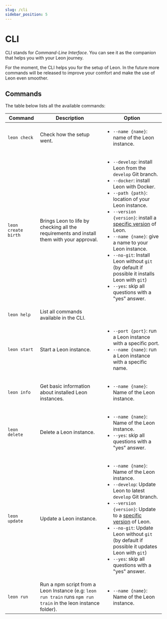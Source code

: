 ```yaml
---
slug: /cli
sidebar_position: 5
---
```


# CLI

CLI stands for *Command-Line Interface*. You can see it as the companion that helps you with your Leon journey.

For the moment, the CLI helps you for the setup of Leon. In the future more commands will be released to improve your comfort and make the use of Leon even smoother.

## Commands

The table below lists all the available commands:

| Command                                 | Description             | Option |
| ----------------------------------------|--------------------|---|
| `leon check`            | Check how the setup went.       | <ul><li>`--name {name}`: name of the Leon instance.</li></ul> |
| `leon create birth`            | Brings Leon to life by checking all the requirements and install them with your approval. | <ul><li>`--develop`: install Leon from the `develop` Git branch.</li><li>`--docker`: install Leon with Docker.</li><li>`--path {path}`: location of your Leon instance.</li><li>`--version {version}`: install a [specific version](https://github.com/leon-ai/leon/releases) of Leon.</li><li>`--name {name}`: give a name to your Leon instance.</li><li>`--no-git`: Install Leon without `git` (by default if possible it installs Leon with `git`)</li><li>`--yes`: skip all questions with a "yes" answer.</li></ul> |
| `leon help`          | List all commands available in the CLI.       | |
| `leon start`          | Start a Leon instance.       | <ul><li>`--port {port}`: run a Leon instance with a specific port.</li><li>`--name {name}`: run a Leon instance with a specific name.</li></ul> |
| `leon info`          | Get basic information about installed Leon instances.       | <ul><li>`--name {name}`: Name of the Leon instance.</li></ul> |
| `leon delete`          | Delete a Leon instance.       | <ul><li>`--name {name}`: Name of the Leon instance.</li><li>`--yes`: skip all questions with a "yes" answer.</li></ul> |
| `leon update`          | Update a Leon instance.       | <ul><li>`--name {name}`: Name of the Leon instance.</li><li>`--develop`: Update Leon to latest `develop` Git branch.</li><li>`--version {version}`: Update to a [specific version](https://github.com/leon-ai/leon/releases) of Leon.</li><li>`--no-git`: Update Leon without `git` (by default if possible it updates Leon with `git`)</li><li>`--yes`: skip all questions with a "yes" answer.</li></ul> |
| `leon run`          | Run a npm script from a Leon Instance (e.g: `leon run train` runs `npm run train` in the leon instance folder).       | <ul><li>`--name {name}`: Name of the Leon instance.</li></ul> |
